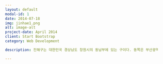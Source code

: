 ```yaml
---
layout: default
modal-id: 1
date: 2014-07-18
img: jinhae1.png
alt: image-alt
project-date: April 2014
client: Start Bootstrap
category: Web Development

description: 진해구는 대한민국 경상남도 창원시의 동남부에 있는 구이다. 동쪽은 부산광역시 강서구와 북쪽은 성산구, 진해시와 접하고, 서쪽은 마산만을 사이에 두고 마산합포구와 마주하며, 남쪽은 진해만을 사이에 두고 거제시와 마주한다. 한국 전쟁 당시 1950년부터 한국군과 UN군의 해군기지로 사용되면서 대한민국 해군의 중심기지로 자리잡았다. 진행항은 대한민국 해군의 모항이고, 해군 사관학교와 여러 사령부가 위치하고 있으며, 군항도시와 벚꽃축제로 유명하다<br><br><h3>위치</h3><br><img src="진해.png"><br><br><h3>여행지</h3><br><img src="용추폭포.jpg"><br><h4>" 용추폭포 "</h4><br><br><h4>여기에 흐르는 물의 맑기가 구슬같이 흰 바위들과 어울려 물이 흐른다기 보다는 바위가 흐른다는 느낌을 준다. 이 기암괴석을 이름하여 왕룡츄라 하듯이 흡사 하늘에서 내려온 용이 누웅있는 형상이다. 지금도 가끔씩 용녀가 내려와 목욕을 한다고 믿어지고 있을 정도이니 그 신비스런 경관을 상상할 수 있다. 이곳을 옥계동이라 부르며 용추폭포로 시작하여 아홉군데의 아름다운 경치가 있으니 이를 옥계구곡이라 부르는데 다움과 같다. <br><br> 1. 와룡추  2. 무송암  3. 탁령뇌  4. 고실탄  5. 일사대  6. 추월담  7. 청풍협  8. 귀유연  9. 농완계<br><br>용추폭포는 가평읍에서 북서쪽으로 계곡을 따라 6km 쯤 올라간 곳에 위치하며, 폭포가 있는 주차장(조옥동)에서 북서로 이어지는 계곡을 따라 올라가면 장장 10km가 넘는 계곡이 올라갈 수록 새로운 맛을 느끼게 한다. <br>특히 입구에서 30분쯤 올라간 지점의 크게 휘어져 들어간 굽이가 아름답다. 암벽과 능선을 바짝 끼고 굽이쳐 흐르는 물살이 보기 좋고 자연 풀장을 이룬 탕이 지나가는 사람을 부른다. 이후로도 올라가면서 펼쳐지는 정경이 각각 특이한 멋을 나타내고 있고 인적이 드물기 때문에 호젓한 맛을 즐길 수 있다.</h4><br><br><img src="해안산책로.jpg"><br><img src="흰돌매공원.jpg"><br><img src="흰여울길.jpg"><br><br>먹거리</br>.

---
```


